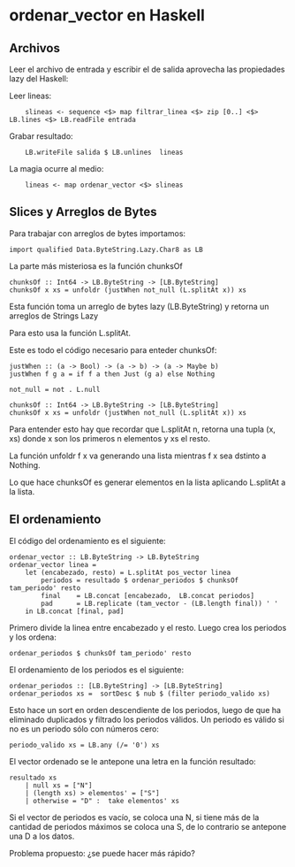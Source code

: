 # ordenar_vector en Haskell

## Archivos

Leer el archivo de entrada y escribir el de salida aprovecha las propiedades lazy del Haskell:

Leer lineas:

        slineas <- sequence <$> map filtrar_linea <$> zip [0..] <$> LB.lines <$> LB.readFile entrada

Grabar resultado:

       	LB.writeFile salida $ LB.unlines  lineas


La magia ocurre al medio:

        lineas <- map ordenar_vector <$> slineas



## Slices y Arreglos de Bytes

Para trabajar con arreglos de bytes importamos:

	import qualified Data.ByteString.Lazy.Char8 as LB  

La parte más misteriosa es la función chunksOf

	chunksOf :: Int64 -> LB.ByteString -> [LB.ByteString]
	chunksOf x xs = unfoldr (justWhen not_null (L.splitAt x)) xs 


Esta función toma un arreglo de bytes lazy (LB.ByteString) y retorna un arreglos de Strings Lazy

Para esto usa la función L.splitAt.

Este es todo el código necesario para enteder chunksOf:


	justWhen :: (a -> Bool) -> (a -> b) -> (a -> Maybe b)
	justWhen f g a = if f a then Just (g a) else Nothing

	not_null = not . L.null

	chunksOf :: Int64 -> LB.ByteString -> [LB.ByteString]
	chunksOf x xs = unfoldr (justWhen not_null (L.splitAt x)) xs 

Para entender esto hay que recordar que L.splitAt n, retorna una tupla (x, xs) donde x son los primeros n elementos y xs el resto.


La función unfoldr f x va generando una lista mientras f x sea dstinto a Nothing. 

Lo que hace chunksOf es generar elementos en la lista aplicando L.splitAt a la lista.



## El ordenamiento

El código del ordenamiento es el siguiente:


	ordenar_vector :: LB.ByteString -> LB.ByteString
	ordenar_vector linea = 
	    let (encabezado, resto) = L.splitAt pos_vector linea
	        periodos = resultado $ ordenar_periodos $ chunksOf tam_periodo' resto
	        final    = LB.concat [encabezado,  LB.concat periodos]
	        pad      = LB.replicate (tam_vector - (LB.length final)) ' ' 
	    in LB.concat [final, pad]

Primero divide la linea entre encabezado y el resto. Luego crea los periodos y los ordena:

	ordenar_periodos $ chunksOf tam_periodo' resto

El ordenamiento de los periodos es el siguiente:

	ordenar_periodos :: [LB.ByteString] -> [LB.ByteString] 
	ordenar_periodos xs =  sortDesc $ nub $ (filter periodo_valido xs)


Esto hace un sort en orden descendiente de los periodos, luego de que ha eliminado duplicados y filtrado los periodos válidos.
Un periodo es válido si no es un periodo sólo con números cero:

	periodo_valido xs = LB.any (/= '0') xs

El vector ordenado se le antepone una letra en la función resultado:

	resultado xs 
	    | null xs = ["N"]
	    | (length xs) > elementos' = ["S"]
	    | otherwise = "D" :  take elementos' xs

Si el vector de periodos es vacío, se coloca una N, si tiene más de la cantidad de periodos máximos se coloca una S, de lo contrario se antepone una D a los datos.


Problema propuesto: ¿se puede hacer más rápido?
